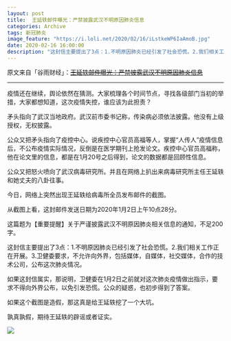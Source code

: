 ```yaml
---
layout: post
title:  王延轶邮件曝光：严禁披露武汉不明原因肺炎信息
categories: Archive
tags: 新冠肺炎
image_feature: "https://i.loli.net/2020/02/16/iLstkeWP6IaAmoB.jpg"
date: 2020-02-16 16:00:00
description: "这封信主要提出了3点：1.不明原因肺炎已经引发了社会恐慌。2.我们相关工作正在开展。3.卫健委要求，不允许向外界，包括媒体，自媒体，社交媒体，合作的技术公司，公布这次肺炎情况。"
---
```


原文来自「谷雨财经」：~~[王延轶邮件曝光：严禁披露武汉不明原因肺炎信息](https://github.com/Terminus2049/Terminus2049.github.io/issues/537)~~

---


疫情还在继续，舆论依然在猜测。大家梳理各个时间节点，寻找各级部门当初的举措，大家都想知道，这次疫情失控，谁应该为此担责？


矛头指向了武汉当地政府。武汉前市委书记称，传染病必须依法披露。他没有上级授权，无权披露。


公众又把矛头指向了疫控中心。说疾控中心官员高福等人，掌握“人传人”疫情信息后，不公布疫情实际情况，反倒是在医学期刊上抢发论文。疾控中心官员高福称，他在论文里的信息，都是在1月20号之后得到，论文的数据都是回顾性信息。


公众又把怒火喷向了武汉病毒研究所。并且在网络上扒出来病毒研究所主任王延轶和她丈夫的八卦往事。



今日，网络上突然出现王延轶给病毒所全员发布邮件的截图。


从截图上看，这封邮件发送日期为2020年1月2日上午10点28分。


这篇题为【重要提醒】关于严谨披露武汉不明原因肺炎相关信息的通知，不足200字。


这封信主要提出了3点：1.不明原因肺炎已经引发了社会恐慌。2.我们相关工作正在开展。3.卫健委要求，不允许向外界，包括媒体，自媒体，社交媒体，合作的技术公司，公布这次肺炎情况。


如果这封信属实，那说明，卫健委在1月2日之前就对这次肺炎疫情做出指示，要求不得向外界公布，以免引发恐慌。公众的疑惑，也初步得到了答案。


如果这个截图是造假，那这真是给王延轶挖了一个大坑。


孰真孰假，期待王延轶的辟谣或者证实。

![](https://i.loli.net/2020/02/16/iLstkeWP6IaAmoB.jpg)
